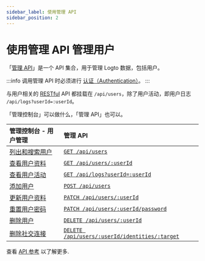 ```yaml
---
sidebar_label: 使用管理 API
sidebar_position: 2
---
```


# 使用管理 API 管理用户

「[管理 API](../../../docs/references/core/#管理-api)」是一个 API 集合，用于管理 Logto 数据，包括用户。

:::info
调用管理 API 时必须进行 [认证（Authentication）](../../../docs/references/core/#认证authentication)。
:::

与用户相关的 [RESTful](https://en.wikipedia.org/wiki/Representational_state_transfer)
API 都挂载在 `/api/users`，除了用户活动，即用户日志 `/api/logs?userId=:userId`。

「管理控制台」可以做什么，「管理 API」也可以。

| 管理控制台 - 用户管理                                                               | 管理 API                                                                                                                                             |
| :---------------------------------------------------------------------------------- | :--------------------------------------------------------------------------------------------------------------------------------------------------- |
| [列出和搜索用户](../../../docs/recipes/manage-users/admin-console#列出和搜索用户)   | <a href="/api/#tag/Users/paths/~1api~1users/get" target="_blank"> `GET /api/users`</a>                                                               |
| [查看用户资料](../../../docs/recipes/manage-users/admin-console#查看和更新用户资料) | <a href="/api/#tag/Users/paths/~1api~1users~1:userId/get" target="_blank">`GET /api/users/:userId`</a>                                               |
| [查看用户活动](../../../docs/recipes/manage-users/admin-console#查看用户活动)       | <a href="/api/#tag/Logs/paths/~1api~1logs/get" target="_blank">`GET /api/logs?userId=:userId`</a>                                                    |
| [添加用户](../../../docs/recipes/manage-users/admin-console#添加用户)               | <a href="/api/#tag/Users/paths/~1api~1users/post" target="_blank">`POST /api/users`</a>                                                              |
| [更新用户资料](../../../docs/recipes/manage-users/admin-console#查看和更新用户资料) | <a href="/api/#tag/Users/paths/~1api~1users~1:userId/patch" target="_blank">`PATCH /api/users/:userId`</a>                                           |
| [重置用户密码](../../../docs/recipes/manage-users/admin-console#重置用户密码)       | <a href="/api/#tag/Users/paths/~1api~1users~1:userId~1password/patch" target="_blank">`PATCH /api/users/:userId/password`</a>                        |
| [删除用户](../../../docs/recipes/manage-users/admin-console#删除用户)               | <a href="/api/#tag/Users/paths/~1api~1users~1:userId/delete" target="_blank">`DELETE /api/users/:userId`</a>                                         |
| [删除社交连接](../../../docs/recipes/manage-users/admin-console#查看和更新用户资料) | <a href="/api/#tag/Users/paths/~1api~1users~1:userId~1identities~1:target/delete" target="_blank">`DELETE /api/users/:userId/identities/:target`</a> |

查看 <a href="/api/#tag/Users" target="_blank">API 参考</a> 以了解更多.
